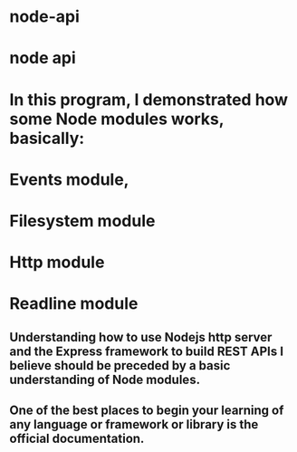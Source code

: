 # node-api
# node api

# In this program, I demonstrated how some Node modules works, basically:

# Events module, 
# Filesystem module
# Http module
# Readline module

## Understanding how to use Nodejs http server and the Express framework to build REST APIs I believe should be preceded by a basic understanding of Node modules.

## One of the best places to begin your learning of any language or framework or library is the official documentation.
